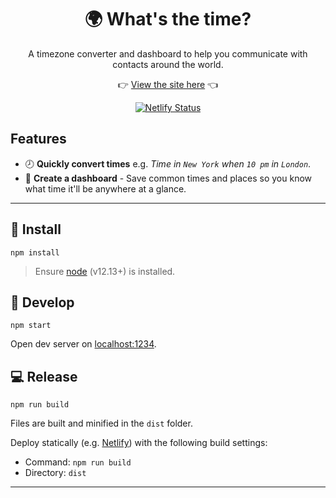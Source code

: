 <div align="center">

# 🌍 What's the time?

A timezone converter and dashboard to help you communicate with contacts around the world.

👉 [View the site here](https://whats-the-time.netlify.app/) 👈
  
[![Netlify Status](https://api.netlify.com/api/v1/badges/1a0c4ed5-aeea-4379-ad20-ea374aa1f071/deploy-status)](https://app.netlify.com/sites/whats-the-time/deploys)
</div>

## Features

- 🕗 **Quickly convert times** e.g. *Time in `New York` when `10 pm` in `London`*.
- 👀 **Create a dashboard** - Save common times and places so you know what time it'll be anywhere at a glance.

---

## 👟 Install

```
npm install
```
> Ensure [node](https://nodejs.org) (v12.13+) is installed.

## 🍕 Develop

```
npm start
```
Open dev server on [localhost:1234](http://localhost:1234/).

## 💻 Release

```
npm run build
```
Files are built and minified in the `dist` folder.

Deploy statically (e.g. [Netlify](https://www.netlify.com/)) with the following build settings:
- Command: `npm run build`
- Directory: `dist`

---

